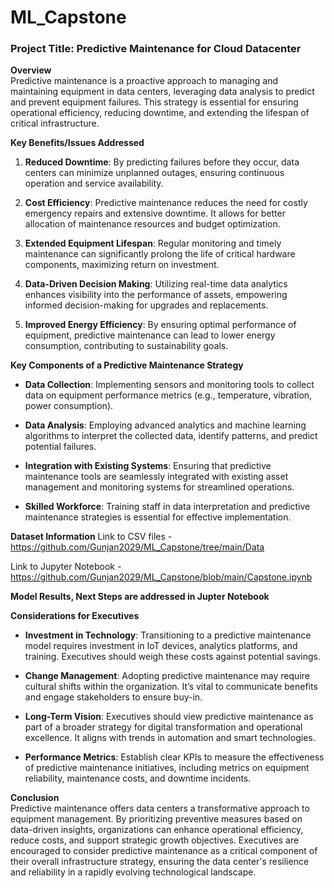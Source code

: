 # ML_Capstone
### Project Title: Predictive Maintenance for Cloud Datacenter

**Overview**  
Predictive maintenance is a proactive approach to managing and maintaining equipment in data centers, leveraging data analysis to predict and prevent equipment failures. This strategy is essential for ensuring operational efficiency, reducing downtime, and extending the lifespan of critical infrastructure.

**Key Benefits/Issues Addressed**  
1. **Reduced Downtime**: By predicting failures before they occur, data centers can minimize unplanned outages, ensuring continuous operation and service availability.
  
2. **Cost Efficiency**: Predictive maintenance reduces the need for costly emergency repairs and extensive downtime. It allows for better allocation of maintenance resources and budget optimization.
  
3. **Extended Equipment Lifespan**: Regular monitoring and timely maintenance can significantly prolong the life of critical hardware components, maximizing return on investment.
  
4. **Data-Driven Decision Making**: Utilizing real-time data analytics enhances visibility into the performance of assets, empowering informed decision-making for upgrades and replacements.

5. **Improved Energy Efficiency**: By ensuring optimal performance of equipment, predictive maintenance can lead to lower energy consumption, contributing to sustainability goals.

**Key Components of a Predictive Maintenance Strategy**  
- **Data Collection**: Implementing sensors and monitoring tools to collect data on equipment performance metrics (e.g., temperature, vibration, power consumption).
  
- **Data Analysis**: Employing advanced analytics and machine learning algorithms to interpret the collected data, identify patterns, and predict potential failures.

- **Integration with Existing Systems**: Ensuring that predictive maintenance tools are seamlessly integrated with existing asset management and monitoring systems for streamlined operations.

- **Skilled Workforce**: Training staff in data interpretation and predictive maintenance strategies is essential for effective implementation.

**Dataset Information**
Link to CSV files - https://github.com/Gunjan2029/ML_Capstone/tree/main/Data

Link to Jupyter Notebook - https://github.com/Gunjan2029/ML_Capstone/blob/main/Capstone.ipynb

**Model Results, Next Steps are addressed in Jupter Notebook**

**Considerations for Executives**  
- **Investment in Technology**: Transitioning to a predictive maintenance model requires investment in IoT devices, analytics platforms, and training. Executives should weigh these costs against potential savings.

- **Change Management**: Adopting predictive maintenance may require cultural shifts within the organization. It’s vital to communicate benefits and engage stakeholders to ensure buy-in.

- **Long-Term Vision**: Executives should view predictive maintenance as part of a broader strategy for digital transformation and operational excellence. It aligns with trends in automation and smart technologies.

- **Performance Metrics**: Establish clear KPIs to measure the effectiveness of predictive maintenance initiatives, including metrics on equipment reliability, maintenance costs, and downtime incidents.

**Conclusion**  
Predictive maintenance offers data centers a transformative approach to equipment management. By prioritizing preventive measures based on data-driven insights, organizations can enhance operational efficiency, reduce costs, and support strategic growth objectives. Executives are encouraged to consider predictive maintenance as a critical component of their overall infrastructure strategy, ensuring the data center's resilience and reliability in a rapidly evolving technological landscape.

